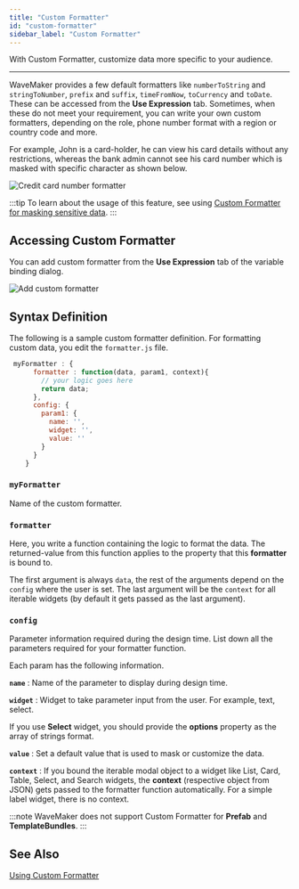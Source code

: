 ```yaml
---
title: "Custom Formatter"
id: "custom-formatter"
sidebar_label: "Custom Formatter"
---
```

With Custom Formatter, customize data more specific to your audience.

---
WaveMaker provides a few default formatters like `numberToString` and `stringToNumber`, `prefix` and `suffix`, `timeFromNow`, `toCurrency` and `toDate`. These can be accessed from the **Use Expression** tab. Sometimes, when these do not meet your requirement, you can write your own custom formatters, depending on the role, phone number format with a region or country code and more.

For example, John is a card-holder, he can view his card details without any restrictions, whereas the bank admin cannot see his card number which is masked with specific character  as shown below.

![Credit card number formatter](/learn/assets/credit-card.png)

:::tip
To learn about the usage of this feature, see using [Custom Formatter for masking sensitive data](/learn/how-tos/using-custom-formatter).
:::

## Accessing Custom Formatter

You can add custom formatter from the **Use Expression** tab of the variable binding dialog.

![Add custom formatter](/learn/assets/add-custom-formatter.png)

## Syntax Definition

The following is a sample custom formatter definition. For formatting custom data, you edit the `formatter.js` file.

```js
 myFormatter : {
      formatter : function(data, param1, context){
        // your logic goes here
        return data;
      },
      config: {
        param1: {
          name: '',
          widget: '',
          value: ''
        }
      }
    }
```

### `myFormatter`

Name of the custom formatter.

### `formatter`

Here, you write a function containing the logic to format the data. The returned-value from this function applies to the property that this **formatter** is bound to.

The first argument is always `data`, the rest of the arguments depend on the `config` where the user is set. The last argument will be the `context` for all iterable widgets (by default it gets passed as the last argument).

### `config`

Parameter information required during the design time. List down all the parameters required for your formatter function.

Each param has the following information.

**`name`** : Name of the parameter to display during design time.

**`widget`** : Widget to take parameter input from the user. For example, text, select.

If you use **Select** widget, you should provide the **options** property as the array of strings format.

**`value`** : Set a default value that is used to mask or customize the data.

**`context`** : If you bound the iterable modal object to a widget like List, Card, Table, Select, and Search widgets, the **context** (respective object from JSON) gets passed to the formatter function automatically. For a simple label widget, there is no context.

:::note
WaveMaker does not support Custom Formatter for **Prefab** and **TemplateBundles**.
:::

## See Also

[Using Custom Formatter](/learn/how-tos/using-custom-formatter)
